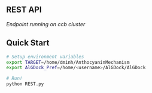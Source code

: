 ## REST API
*Endpoint running on ccb cluster*

## Quick Start
```sh
# Setup environment variables
export TARGET=/home/dminh/AnthocyaninMechanism
export AlGDock_Pref=/home/<username>/AlGDock/AlGDock

# Run!
python REST.py
```
